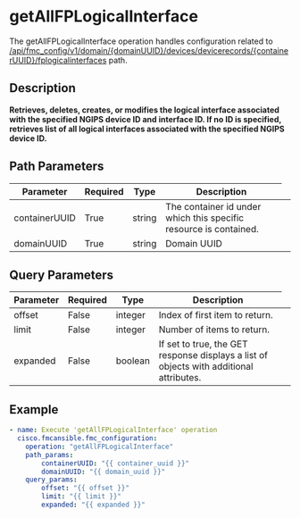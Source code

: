 # getAllFPLogicalInterface

The getAllFPLogicalInterface operation handles configuration related to [/api/fmc_config/v1/domain/{domainUUID}/devices/devicerecords/{containerUUID}/fplogicalinterfaces](/paths//api/fmc_config/v1/domain/{domain_uuid}/devices/devicerecords/{container_uuid}/fplogicalinterfaces.md) path.&nbsp;
## Description
**Retrieves, deletes, creates, or modifies the logical interface associated with the specified NGIPS device ID and interface ID. If no ID is specified, retrieves list of all logical interfaces associated with the specified NGIPS device ID.**

## Path Parameters
| Parameter | Required | Type | Description |
| --------- | -------- | ---- | ----------- |
| containerUUID | True | string <td colspan=3> The container id under which this specific resource is contained. |
| domainUUID | True | string <td colspan=3> Domain UUID |

## Query Parameters
| Parameter | Required | Type | Description |
| --------- | -------- | ---- | ----------- |
| offset | False | integer <td colspan=3> Index of first item to return. |
| limit | False | integer <td colspan=3> Number of items to return. |
| expanded | False | boolean <td colspan=3> If set to true, the GET response displays a list of objects with additional attributes. |

## Example
```yaml
- name: Execute 'getAllFPLogicalInterface' operation
  cisco.fmcansible.fmc_configuration:
    operation: "getAllFPLogicalInterface"
    path_params:
        containerUUID: "{{ container_uuid }}"
        domainUUID: "{{ domain_uuid }}"
    query_params:
        offset: "{{ offset }}"
        limit: "{{ limit }}"
        expanded: "{{ expanded }}"

```